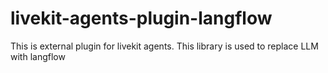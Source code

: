 # livekit-agents-plugin-langflow
This is external plugin for livekit agents. This library is used to replace LLM with langflow

